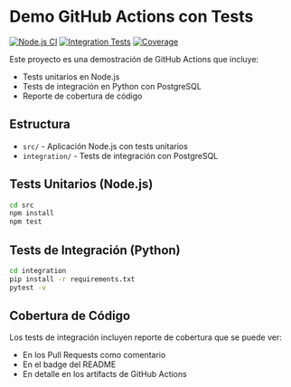 # Demo GitHub Actions con Tests

[![Node.js CI](https://github.com/pablokbs/peladonerd/actions/workflows/tests.yml/badge.svg)](https://github.com/pablokbs/peladonerd/actions/workflows/tests.yml)
[![Integration Tests](https://github.com/pablokbs/peladonerd/actions/workflows/integration-tests.yml/badge.svg)](https://github.com/pablokbs/peladonerd/actions/workflows/integration-tests.yml)
[![Coverage](./integration/coverage.svg)](./integration/coverage.svg)

Este proyecto es una demostración de GitHub Actions que incluye:

- Tests unitarios en Node.js
- Tests de integración en Python con PostgreSQL
- Reporte de cobertura de código

## Estructura

- `src/` - Aplicación Node.js con tests unitarios
- `integration/` - Tests de integración con PostgreSQL

## Tests Unitarios (Node.js)

```bash
cd src
npm install
npm test
```

## Tests de Integración (Python)

```bash
cd integration
pip install -r requirements.txt
pytest -v
```

## Cobertura de Código

Los tests de integración incluyen reporte de cobertura que se puede ver:
- En los Pull Requests como comentario
- En el badge del README
- En detalle en los artifacts de GitHub Actions 